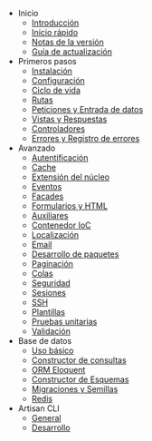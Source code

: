 - Inicio
    - [Introducción](/4.1/introduction)
    - [Inicio rápido](/4.1/quick)
    - [Notas de la versión](/4.1/releases)
    - [Guía de actualización](/4.1/upgrade)
- Primeros pasos
    - [Instalación](/4.1/installation)
    - [Configuración](/4.1/configuration)
    - [Ciclo de vida](/4.1/lifecycle)
    - [Rutas](/4.1/routing)
    - [Peticiones y Entrada de datos](/4.1/requests)
    - [Vistas y Respuestas](/4.1/responses)
    - [Controladores](/4.1/controllers)
    - [Errores y Registro de errores](/4.1/errors)
- Avanzado
    - [Autentificación](/4.1/security)
    - [Cache](/4.1/cache)
    - [Extensión del núcleo](/4.1/extending)
    - [Eventos](/4.1/events)
    - [Facades](/4.1/facades)
    - [Formularios y HTML](/4.1/html)
    - [Auxiliares](/4.1/helpers)
    - [Contenedor IoC](/4.1/ioc)
    - [Localización](/4.1/localization)
    - [Email](/4.1/mail)
    - [Desarrollo de paquetes](/4.1/packages)
    - [Paginación](/4.1/pagination)
    - [Colas](/4.1/queues)
    - [Seguridad](/4.1/security)
    - [Sesiones](/4.1/session)
    - [SSH](/4.1/ssh)
    - [Plantillas](/4.1/templates)
    - [Pruebas unitarias](/4.1/testing)
    - [Validación](/4.1/validation)
- Base de datos
    - [Uso básico](/4.1/database)
    - [Constructor de consultas](/4.1/queries)
    - [ORM Eloquent](/4.1/eloquent)
    - [Constructor de Esquemas](/4.1/schema)
    - [Migraciones y Semillas](/4.1/migrations)
    - [Redis](/4.1/redis)
- Artisan CLI
    - [General](/4.1/artisan)
    - [Desarrollo](/4.1/commands)

